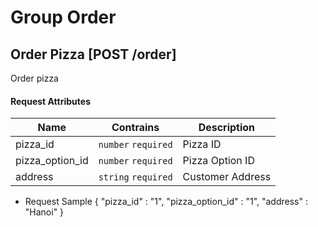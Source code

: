 # Group Order

## Order Pizza [POST /order]
Order pizza

#### Request Attributes
Name | Contrains | Description
---- | --------- | -----------
pizza_id  | `number`  `required` | Pizza ID
pizza_option_id  | `number`  `required` | Pizza Option ID
address  | `string`  `required` | Customer Address

+ Request Sample
    {
       "pizza_id" : "1",
       "pizza_option_id" : "1",
       "address" : "Hanoi"
    }
